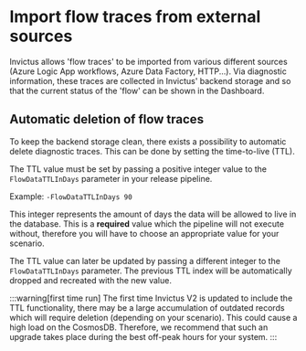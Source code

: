 # Import flow traces from external sources
Invictus allows 'flow traces' to be imported from various different sources (Azure Logic App workflows, Azure Data Factory, HTTP...). Via diagnostic information, these traces are collected in Invictus' backend storage and so that the current status of the 'flow' can be shown in the Dashboard.

## Automatic deletion of flow traces
To keep the backend storage clean, there exists a possibility to automatic delete diagnostic traces. This can be done by setting the time-to-live (TTL).

The TTL value must be set by passing a positive integer value to the `FlowDataTTLInDays` parameter in your release pipeline. 

Example:
`-FlowDataTTLInDays 90`

This integer represents the amount of days the data will be allowed to live in the database. This is a **required** value 
which the pipeline will not execute without, therefore you will have to choose an appropriate value for your scenario. 

The TTL value can later be updated by passing a different integer to the `FlowDataTTLInDays` parameter. The previous TTL index will be automatically dropped and recreated with the new value.

:::warning[first time run]
The first time Invictus V2 is updated to include the TTL functionality, there may be a large accumulation of outdated records which will require deletion (depending on your scenario). This could cause a high load on the CosmosDB. Therefore, we recommend that such an upgrade takes place during the best off-peak hours for your system.
:::